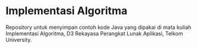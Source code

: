 # Implementasi Algoritma
Repository untuk menyimpan contoh kode Java yang dipakai di mata kuliah Implementasi Algoritma, D3 Rekayasa Perangkat Lunak Aplikasi, Telkom University.